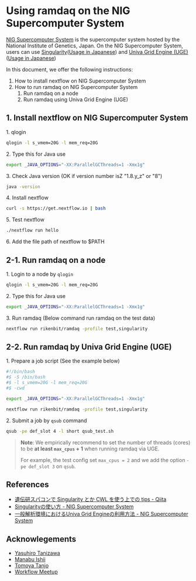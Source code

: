 # Using ramdaq on the NIG Supercomputer System

[NIG Supercomputer System](https://sc.ddbj.nig.ac.jp/en?set_language=en) is the supercomputer system hosted by the National Institute of Genetics, Japan. On the NIG Supercomputer System, users can use [Singularity](https://sylabs.io/)([Usage in Japanese](https://sc.ddbj.nig.ac.jp/ja/guide/software/singularity)) and [Univa Grid Engine (UGE)](https://www.univa.com/products/) ([Usage in Japanese](https://sc.ddbj.nig.ac.jp/ja/guide/software/univa-grid-engine))

In this document, we offer the following instructions:

1. How to install nextflow on NIG Supercomputer System
2. How to run ramdaq on NIG Supercomputer System
   1. Run ramdaq on a node
   2. Run ramdaq using Univa Grid Engine (UGE)

## 1. Install nextflow on NIG Supercomputer System

1\. qlogin

```bash
qlogin -l s_vmem=20G -l mem_req=20G
```

2\. Type this for Java use

```bash
export _JAVA_OPTIONS="-XX:ParallelGCThreads=1 -Xmx1g"
```

3\. Check Java version (OK if version number isZ "1.8.y_z" or "8")

```bash
java -version
```

4\. Install nextflow

```bash
curl -s https://get.nextflow.io | bash
```

5\. Test nextflow

```bash
./nextflow run hello
```

6\. Add the file path of nextflow to $PATH

## 2-1. Run ramdaq on a node

1\. Login to a node by `qlogin`

```bash
qlogin -l s_vmem=20G -l mem_req=20G
```

2\. Type this for Java use

```bash
export _JAVA_OPTIONS="-XX:ParallelGCThreads=1 -Xmx1g"
```

3\. Run ramdaq (Below command run ramdaq on the test data)

```bash
nextflow run rikenbit/ramdaq -profile test,singularity
```

## 2-2. Run ramdaq by Univa Grid Engine (UGE)

1\. Prepare a job script (See the example below)

```bash
#!/bin/bash
#$ -S /bin/bash
#$ -l s_vmem=20G -l mem_req=20G
#$ -cwd

export _JAVA_OPTIONS="-XX:ParallelGCThreads=1 -Xmx1g"

nextflow run rikenbit/ramdaq -profile test,singularity
```

2\. Submit a job by `qsub` command

```bash
qsub -pe def_slot 4 -l short qsub_test.sh
```

> **Note**: We empirically recommend to set the number of threads (cores) to be **at least `max_cpus` + 1** when running ramdaq via UGE.
>
> For example, the test config set `max_cpus = 2` and we add the option `-pe def_slot 3` on `qsub`.

## References

- [遺伝研スパコンで Singularity とか CWL を使う上での tips - Qiita](https://qiita.com/nigyta/items/8de4412e590dad7bf2f8)
- [Singularityの使い方 - NIG Supercomputer System](https://sc.ddbj.nig.ac.jp/ja/guide/software/singularity)
- [一般解析環境におけるUniva Grid Engineの利用方法 - NIG Supercomputer System](https://sc.ddbj.nig.ac.jp/ja/guide/usage-for-general-analysis-environment/uge)

## Acknowlegements

- [Yasuhiro Tanizawa](https://github.com/nigyta)
- [Manabu Ishii](https://github.com/manabuishii)
- [Tomoya Tanjo](https://github.com/tom-tan)
- [Workflow Meetup](https://github.com/workflow-meetup-jp/workflow-meetup)